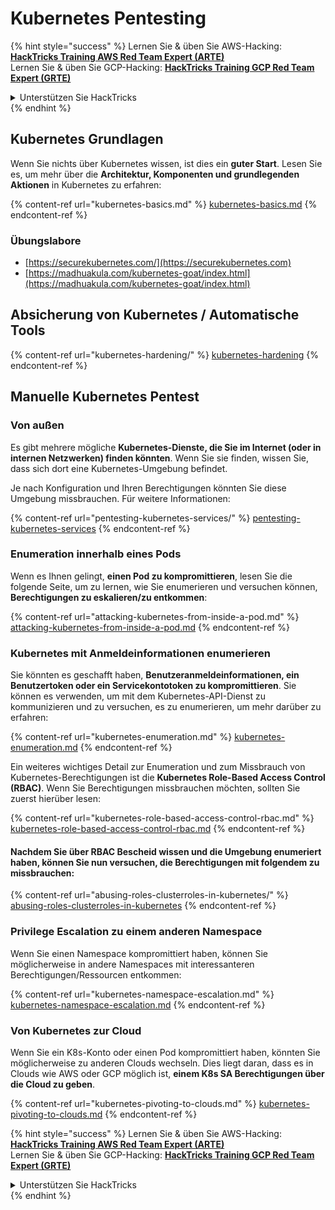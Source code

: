 # Kubernetes Pentesting

{% hint style="success" %}
Lernen Sie & üben Sie AWS-Hacking:<img src="/.gitbook/assets/image.png" alt="" data-size="line">[**HackTricks Training AWS Red Team Expert (ARTE)**](https://training.hacktricks.xyz/courses/arte)<img src="/.gitbook/assets/image.png" alt="" data-size="line">\
Lernen Sie & üben Sie GCP-Hacking: <img src="/.gitbook/assets/image (2).png" alt="" data-size="line">[**HackTricks Training GCP Red Team Expert (GRTE)**<img src="/.gitbook/assets/image (2).png" alt="" data-size="line">](https://training.hacktricks.xyz/courses/grte)

<details>

<summary>Unterstützen Sie HackTricks</summary>

* Überprüfen Sie die [**Abonnementpläne**](https://github.com/sponsors/carlospolop)!
* **Treten Sie der** 💬 [**Discord-Gruppe**](https://discord.gg/hRep4RUj7f) oder der [**Telegram-Gruppe**](https://t.me/peass) bei oder **folgen** Sie uns auf **Twitter** 🐦 [**@hacktricks\_live**](https://twitter.com/hacktricks\_live)**.**
* **Teilen Sie Hacking-Tricks, indem Sie PRs an die** [**HackTricks**](https://github.com/carlospolop/hacktricks) und [**HackTricks Cloud**](https://github.com/carlospolop/hacktricks-cloud) Github-Repositorys senden.

</details>
{% endhint %}

## Kubernetes Grundlagen

Wenn Sie nichts über Kubernetes wissen, ist dies ein **guter Start**. Lesen Sie es, um mehr über die **Architektur, Komponenten und grundlegenden Aktionen** in Kubernetes zu erfahren:

{% content-ref url="kubernetes-basics.md" %}
[kubernetes-basics.md](kubernetes-basics.md)
{% endcontent-ref %}

### Übungslabore

* [https://securekubernetes.com/](https://securekubernetes.com)
* [https://madhuakula.com/kubernetes-goat/index.html](https://madhuakula.com/kubernetes-goat/index.html)

## Absicherung von Kubernetes / Automatische Tools

{% content-ref url="kubernetes-hardening/" %}
[kubernetes-hardening](kubernetes-hardening/)
{% endcontent-ref %}

## Manuelle Kubernetes Pentest

### Von außen

Es gibt mehrere mögliche **Kubernetes-Dienste, die Sie im Internet (oder in internen Netzwerken) finden könnten**. Wenn Sie sie finden, wissen Sie, dass sich dort eine Kubernetes-Umgebung befindet.

Je nach Konfiguration und Ihren Berechtigungen könnten Sie diese Umgebung missbrauchen. Für weitere Informationen:

{% content-ref url="pentesting-kubernetes-services/" %}
[pentesting-kubernetes-services](pentesting-kubernetes-services/)
{% endcontent-ref %}

### Enumeration innerhalb eines Pods

Wenn es Ihnen gelingt, **einen Pod zu kompromittieren**, lesen Sie die folgende Seite, um zu lernen, wie Sie enumerieren und versuchen können, **Berechtigungen zu eskalieren/zu entkommen**:

{% content-ref url="attacking-kubernetes-from-inside-a-pod.md" %}
[attacking-kubernetes-from-inside-a-pod.md](attacking-kubernetes-from-inside-a-pod.md)
{% endcontent-ref %}

### Kubernetes mit Anmeldeinformationen enumerieren

Sie könnten es geschafft haben, **Benutzeranmeldeinformationen, ein Benutzertoken oder ein Servicekontotoken zu kompromittieren**. Sie können es verwenden, um mit dem Kubernetes-API-Dienst zu kommunizieren und zu versuchen, es zu enumerieren, um mehr darüber zu erfahren:

{% content-ref url="kubernetes-enumeration.md" %}
[kubernetes-enumeration.md](kubernetes-enumeration.md)
{% endcontent-ref %}

Ein weiteres wichtiges Detail zur Enumeration und zum Missbrauch von Kubernetes-Berechtigungen ist die **Kubernetes Role-Based Access Control (RBAC)**. Wenn Sie Berechtigungen missbrauchen möchten, sollten Sie zuerst hierüber lesen:

{% content-ref url="kubernetes-role-based-access-control-rbac.md" %}
[kubernetes-role-based-access-control-rbac.md](kubernetes-role-based-access-control-rbac.md)
{% endcontent-ref %}

#### Nachdem Sie über RBAC Bescheid wissen und die Umgebung enumeriert haben, können Sie nun versuchen, die Berechtigungen mit folgendem zu missbrauchen:

{% content-ref url="abusing-roles-clusterroles-in-kubernetes/" %}
[abusing-roles-clusterroles-in-kubernetes](abusing-roles-clusterroles-in-kubernetes/)
{% endcontent-ref %}

### Privilege Escalation zu einem anderen Namespace

Wenn Sie einen Namespace kompromittiert haben, können Sie möglicherweise in andere Namespaces mit interessanteren Berechtigungen/Ressourcen entkommen:

{% content-ref url="kubernetes-namespace-escalation.md" %}
[kubernetes-namespace-escalation.md](kubernetes-namespace-escalation.md)
{% endcontent-ref %}

### Von Kubernetes zur Cloud

Wenn Sie ein K8s-Konto oder einen Pod kompromittiert haben, könnten Sie möglicherweise zu anderen Clouds wechseln. Dies liegt daran, dass es in Clouds wie AWS oder GCP möglich ist, **einem K8s SA Berechtigungen über die Cloud zu geben**.

{% content-ref url="kubernetes-pivoting-to-clouds.md" %}
[kubernetes-pivoting-to-clouds.md](kubernetes-pivoting-to-clouds.md)
{% endcontent-ref %}

{% hint style="success" %}
Lernen Sie & üben Sie AWS-Hacking:<img src="/.gitbook/assets/image.png" alt="" data-size="line">[**HackTricks Training AWS Red Team Expert (ARTE)**](https://training.hacktricks.xyz/courses/arte)<img src="/.gitbook/assets/image.png" alt="" data-size="line">\
Lernen Sie & üben Sie GCP-Hacking: <img src="/.gitbook/assets/image (2).png" alt="" data-size="line">[**HackTricks Training GCP Red Team Expert (GRTE)**<img src="/.gitbook/assets/image (2).png" alt="" data-size="line">](https://training.hacktricks.xyz/courses/grte)

<details>

<summary>Unterstützen Sie HackTricks</summary>

* Überprüfen Sie die [**Abonnementpläne**](https://github.com/sponsors/carlospolop)!
* **Treten Sie der** 💬 [**Discord-Gruppe**](https://discord.gg/hRep4RUj7f) oder der [**Telegram-Gruppe**](https://t.me/peass) bei oder **folgen** Sie uns auf **Twitter** 🐦 [**@hacktricks\_live**](https://twitter.com/hacktricks\_live)**.**
* **Teilen Sie Hacking-Tricks, indem Sie PRs an die** [**HackTricks**](https://github.com/carlospolop/hacktricks) und [**HackTricks Cloud**](https://github.com/carlospolop/hacktricks-cloud) Github-Repositorys senden.

</details>
{% endhint %}

